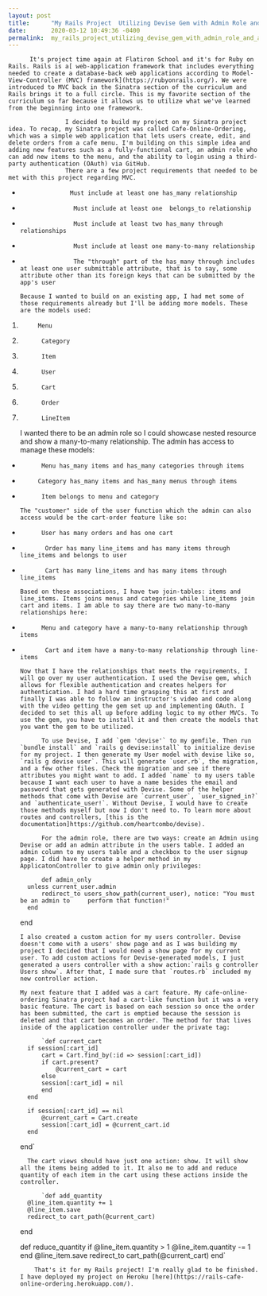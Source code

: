 ```yaml
---
layout: post
title:      "My Rails Project  Utilizing Devise Gem with Admin Role and a Shopping Cart"
date:       2020-03-12 10:49:36 -0400
permalink:  my_rails_project_utilizing_devise_gem_with_admin_role_and_a_shopping_cart
---
```



          It's project time again at Flatiron School and it's for Ruby on Rails. Rails is a[ web-application framework that includes everything needed to create a database-back web applications according to Model-View-Controller (MVC) framework](https://rubyonrails.org/). We were introduced to MVC back in the Sinatra section of the curriculum and Rails brings it to a full circle. This is my favorite section of the curriculum so far because it allows us to utilize what we've learned from the beginning into one framework. 
					
					I decided to build my project on my Sinatra project idea. To recap, my Sinatra project was called Cafe-Online-Ordering, which was a simple web application that lets users create, edit, and delete orders from a cafe menu. I'm building on this simple idea and adding new features such as a fully-functional cart, an admin role who can add new items to the menu, and the ability to login using a third-party authentication (OAuth) via GitHub. 
					There are a few project requirements that needed to be met with this project regarding MVC. 
					
* 					Must include at least one has_many relationship
* 					 Must include at least one  belongs_to relationship
* 					 Must include at least two has_many through relationships
* 					 Must include at least one many-to-many relationship
* 					 The "through" part of the has_many through includes at least one user submittable attribute, that is to say, some attribute other than its foreign keys that can be submitted by the app's user 

      Because I wanted to build on an existing app, I had met some of those requirements already but I'll be adding more models. These are the models used:
			
1. 			Menu
2. 			 Category
3. 			 Item
4. 			 User
5. 			 Cart
6. 			 Order
7. 			 LineItem

      I wanted there to be an admin role so I could showcase nested resource and show a many-to-many relationship. The admin has access to manage these models:
			
* 			Menu has_many items and has_many categories through items
* 		   Category has_many items and has_many menus through items
* 		    Item belongs to menu and category

      The "customer" side of the user function which the admin can also access would be the cart-order feature like so:
			
* 			User has many orders and has one cart
* 			 Order has many line_items and has many items through line_items and belongs to user
* 			 Cart has many line_items and has many items through line_items

      Based on these associations, I have two join-tables: items and line_items. Items joins menus and categories while line_items join cart and items. I am able to say there are two many-to-many relationships here:
			
* 			Menu and category have a many-to-many relationship through items
* 			 Cart and item have a many-to-many relationship through line-items

      Now that I have the relationships that meets the requirements, I will go over my user authentication. I used the Devise gem, which allows for flexible authentication and creates helpers for authentication. I had a hard time grasping this at first and finally I was able to follow an instructor's video and code along with the video getting the gem set up and implementing OAuth. I decided to set this all up before adding logic to my other MVCs. To use the gem, you have to install it and then create the models that you want the gem to be utilized. 
			
			To use Devise, I add `gem 'devise'` to my gemfile. Then run `bundle install` and `rails g devise:install` to initialize devise for my project. I then generate my User model with devise like so, `rails g devise user`. This will generate `user.rb`, the migration, and a few other files. Check the migration and see if there attributes you might want to add. I added `name` to my users table because I want each user to have a name besides the email and password that gets generated with Devise. Some of the helper methods that come with Devise are `current_user`, `user_signed_in?` and `authenticate_user!`. Without Devise, I would have to create those methods myself but now I don't need to. To learn more about routes and controllers, [this is the documentation]https://github.com/heartcombo/devise).
			
			For the admin role, there are two ways: create an Admin using Devise or add an admin attribute in the users table. I added an admin column to my users table and a checkbox to the user signup page. I did have to create a helper method in my ApplicatonController to give admin only privileges:
			
			def admin_only
        unless current_user.admin
            redirect_to users_show_path(current_user), notice: "You must be an admin to     perform that function!"
        end
    end
		
	  I also created a custom action for my users controller. Devise doesn't come with a users' show page and as I was building my project I decided that I would need a show page for my current user. To add custom actions for Devise-generated models, I just generated a users controller with a show action:`rails g controller Users show`. After that, I made sure that `routes.rb` included my new controller action. 

      My next feature that I added was a cart feature. My cafe-online-ordering Sinatra project had a cart-like function but it was a very basic feature. The cart is based on each session so once the order has been submitted, the cart is emptied because the session is deleted and that cart becomes an order. The method for that lives inside of the application controller under the private tag:
			
			`def current_cart
        if session[:cart_id]
            cart = Cart.find_by(:id => session[:cart_id])
            if cart.present?
                @current_cart = cart
            else
            session[:cart_id] = nil
            end
        end

        if session[:cart_id] == nil
            @current_cart = Cart.create
            session[:cart_id] = @current_cart.id
        end
    end`
		
	    The cart views should have just one action: show. It will show all the items being added to it. It also me to add and reduce quantity of each item in the cart using these actions inside the controller.
	    
			`def add_quantity
        @line_item.quantity += 1
        @line_item.save
        redirect_to cart_path(@current_cart)
    end
    
    def reduce_quantity
        if @line_item.quantity > 1
            @line_item.quantity -= 1
        end
        @line_item.save
        redirect_to cart_path(@current_cart)
    end`
		
		  That's it for my Rails project! I'm really glad to be finished. I have deployed my project on Heroku [here](https://rails-cafe-online-ordering.herokuapp.com/).
